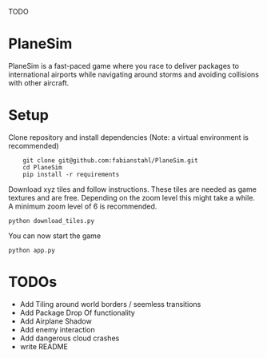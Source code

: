 TODO


# PlaneSim
PlaneSim is a fast-paced game where you race to deliver packages to international airports while navigating around storms and avoiding collisions with other aircraft.

# Setup
Clone repository and install dependencies (Note: a virtual environment is recommended)
```
    git clone git@github.com:fabianstahl/PlaneSim.git
    cd PlaneSim
    pip install -r requirements
```

Download xyz tiles and follow instructions. These tiles are needed as game textures and are free. Depending on the zoom level this might take a while. A minimum zoom level of 6 is recommended.
```
python download_tiles.py
```

You can now start the game
```
python app.py
```

# TODOs
* Add Tiling around world borders / seemless transitions
* Add Package Drop Of functionality
* Add Airplane Shadow
* Add enemy interaction
* Add dangerous cloud crashes
* write README
